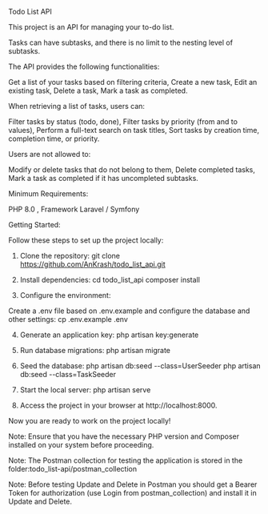 Todo List API

This project is an API for managing your to-do list. 


Tasks can have subtasks, and there is no limit to the nesting level of subtasks.

The API provides the following functionalities:

Get a list of your tasks based on filtering criteria,
Create a new task,
Edit an existing task,
Delete a task,
Mark a task as completed.

When retrieving a list of tasks, users can:

Filter tasks by status (todo, done),
Filter tasks by priority (from and to values),
Perform a full-text search on task titles,
Sort tasks by creation time, completion time, or priority.

Users are not allowed to:

Modify or delete tasks that do not belong to them,
Delete completed tasks,
Mark a task as completed if it has uncompleted subtasks.

Minimum Requirements:

PHP 8.0 ,
Framework
Laravel / Symfony


Getting Started:

Follow these steps to set up the project locally:

1. Clone the repository:  git clone https://github.com/AnKrash/todo_list_api.git

2. Install dependencies: cd todo_list_api
composer install

3. Configure the environment:

Create a .env file based on .env.example and configure the database and other settings:
cp .env.example .env

4. Generate an application key: php artisan key:generate

5. Run database migrations: php artisan migrate

6. Seed the database:  php artisan db:seed --class=UserSeeder   php artisan db:seed --class=TaskSeeder

7. Start the local server: php artisan serve

8. Access the project in your browser at http://localhost:8000.

Now you are ready to work on the project locally!

Note: Ensure that you have the necessary PHP version and Composer installed on your system before proceeding.

Note: The Postman collection for testing the application is stored in the folder:todo_list-api/postman_collection

Note: Before testing Update and Delete in Postman you should get a Bearer Token for authorization (use Login from postman_collection) and install it in Update and Delete.
